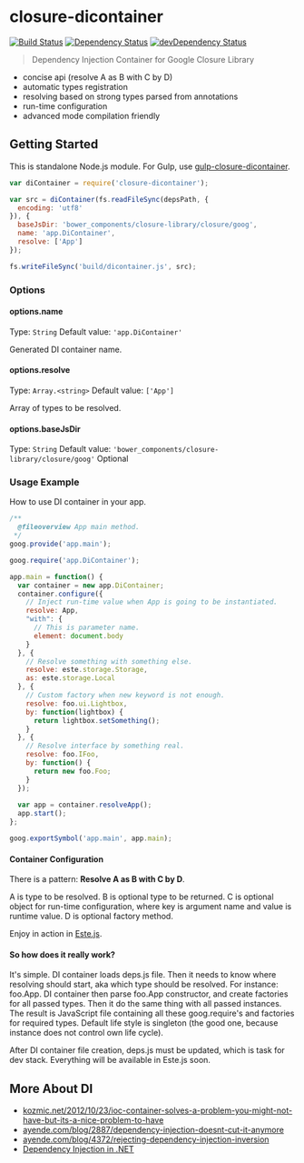 # closure-dicontainer
[![Build Status](https://secure.travis-ci.org/steida/closure-dicontainer.png?branch=master)](http://travis-ci.org/steida/closure-dicontainer) [![Dependency Status](https://david-dm.org/steida/closure-dicontainer.png)](https://david-dm.org/steida/closure-dicontainer) [![devDependency Status](https://david-dm.org/steida/closure-dicontainer/dev-status.png)](https://david-dm.org/steida/closure-dicontainer#info=devDependencies)

> Dependency Injection Container for Google Closure Library

- concise api (resolve A as B with C by D)
- automatic types registration
- resolving based on strong types parsed from annotations
- run-time configuration
- advanced mode compilation friendly

## Getting Started
This is standalone Node.js module. For Gulp, use [gulp-closure-dicontainer](http://github.com/steida/gulp-closure-dicontainer).

```js
var diContainer = require('closure-dicontainer');

var src = diContainer(fs.readFileSync(depsPath, {
  encoding: 'utf8'
}), {
  baseJsDir: 'bower_components/closure-library/closure/goog',
  name: 'app.DiContainer',
  resolve: ['App']
});

fs.writeFileSync('build/dicontainer.js', src);
```

### Options

#### options.name
Type: `String`
Default value: `'app.DiContainer'`

Generated DI container name.

#### options.resolve
Type: `Array.<string>`
Default value: `['App']`

Array of types to be resolved.

#### options.baseJsDir
Type: `String`
Default value: `'bower_components/closure-library/closure/goog'`
Optional

### Usage Example

How to use DI container in your app.

```js
/**
  @fileoverview App main method.
 */
goog.provide('app.main');

goog.require('app.DiContainer');

app.main = function() {
  var container = new app.DiContainer;
  container.configure({
    // Inject run-time value when App is going to be instantiated.
    resolve: App,
    "with": {
      // This is parameter name.
      element: document.body
    }
  }, {
    // Resolve something with something else.
    resolve: este.storage.Storage,
    as: este.storage.Local
  }, {
    // Custom factory when new keyword is not enough.
    resolve: foo.ui.Lightbox,
    by: function(lightbox) {
      return lightbox.setSomething();
    }
  }, {
    // Resolve interface by something real.
    resolve: foo.IFoo,
    by: function() {
      return new foo.Foo;
    }
  });
  
  var app = container.resolveApp();
  app.start();
};

goog.exportSymbol('app.main', app.main);
```

#### Container Configuration

There is a pattern: **Resolve A as B with C by D**.

A is type to be resolved. B is optional type to be returned. C is optional object for run-time
configuration, where key is argument name and value is runtime value. D is optional factory method.

Enjoy in action in [Este.js](http://github.com/steida/este).

#### So how does it really work?

It's simple. DI container loads deps.js file. Then it needs to know where resolving should start, aka which type should be resolved. For instance: foo.App. DI container then parse foo.App constructor, and create factories for all passed types. Then it do the same thing with all passed instances. The result is JavaScript file containing all these goog.require's and factories for required types. Default life style is singleton (the good one, because instance does not control own life cycle).

After DI container file creation, deps.js must be updated, which is task for dev stack. Everything will be available in Este.js soon.

## More About DI
  - [kozmic.net/2012/10/23/ioc-container-solves-a-problem-you-might-not-have-but-its-a-nice-problem-to-have](http://kozmic.net/2012/10/23/ioc-container-solves-a-problem-you-might-not-have-but-its-a-nice-problem-to-have)
  - [ayende.com/blog/2887/dependency-injection-doesnt-cut-it-anymore](http://ayende.com/blog/2887/dependency-injection-doesnt-cut-it-anymore)
  - [ayende.com/blog/4372/rejecting-dependency-injection-inversion](http://ayende.com/blog/4372/rejecting-dependency-injection-inversion)
  - [Dependency Injection in .NET](http://www.manning.com/seemann)
